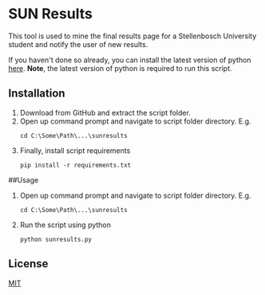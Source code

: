 # SUN Results
This tool is used to mine the final results page for a Stellenbosch University student and notify the user of new results.

If you haven't done so already, you can install the latest version of python [here](https://www.python.org/downloads/). **Note**, the latest version of python is required to run this script.

## Installation
1. Download from GitHub and extract the script folder.
2. Open up command prompt and navigate to script folder directory. E.g.
    ```commandline
    cd C:\Some\Path\...\sunresults
    ```
3. Finally, install script requirements
    ```commandline
    pip install -r requirements.txt
    ```

##Usage
1. Open up command prompt and navigate to script folder directory. E.g.
    ```commandline
    cd C:\Some\Path\...\sunresults
    ```
2. Run the script using python
    ```commandline
    python sunresults.py
    ```
   

## License
[MIT](https://choosealicense.com/licenses/mit/)